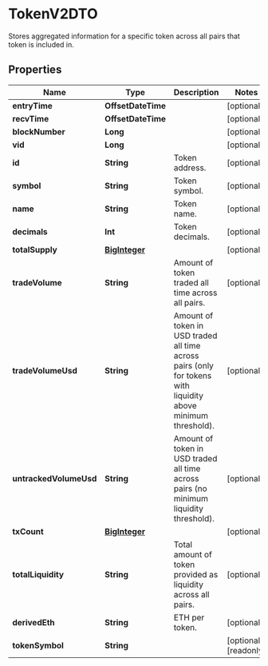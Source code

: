 

# TokenV2DTO

Stores aggregated information for a specific token across all pairs that token is included in.

## Properties

Name | Type | Description | Notes
------------ | ------------- | ------------- | -------------
**entryTime** | **OffsetDateTime** |  |  [optional]
**recvTime** | **OffsetDateTime** |  |  [optional]
**blockNumber** | **Long** |  |  [optional]
**vid** | **Long** |  |  [optional]
**id** | **String** | Token address. |  [optional]
**symbol** | **String** | Token symbol. |  [optional]
**name** | **String** | Token name. |  [optional]
**decimals** | **Int** | Token decimals. |  [optional]
**totalSupply** | [**BigInteger**](BigInteger.md) |  |  [optional]
**tradeVolume** | **String** | Amount of token traded all time across all pairs. |  [optional]
**tradeVolumeUsd** | **String** | Amount of token in USD traded all time across pairs (only for tokens with liquidity above minimum threshold). |  [optional]
**untrackedVolumeUsd** | **String** | Amount of token in USD traded all time across pairs (no minimum liquidity threshold). |  [optional]
**txCount** | [**BigInteger**](BigInteger.md) |  |  [optional]
**totalLiquidity** | **String** | Total amount of token provided as liquidity across all pairs. |  [optional]
**derivedEth** | **String** | ETH per token. |  [optional]
**tokenSymbol** | **String** |  |  [optional] [readonly]



